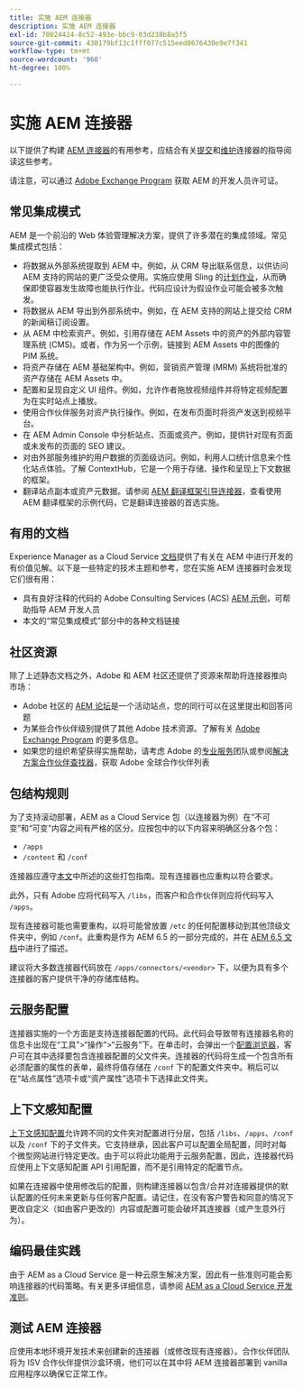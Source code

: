 ```yaml
---
title: 实施 AEM 连接器
description: 实施 AEM 连接器
exl-id: 70024424-8c52-493e-bbc9-03d238b8a5f5
source-git-commit: 430179bf13c1fff077c515eed0676430e9e7f341
workflow-type: tm+mt
source-wordcount: '968'
ht-degree: 100%

---
```


实施 AEM 连接器
=============================

以下提供了构建 [AEM 连接器](https://www.adobe.io/apis/experiencecloud/aem/aemconnectors.html)的有用参考，应结合有关[提交](submit.md)和[维护](maintain.md)连接器的指导阅读这些参考。

请注意，可以通过 [Adobe Exchange Program](https://partners.adobe.com/exchangeprogram/experiencecloud) 获取 AEM 的开发人员许可证。

常见集成模式
---------------------------

AEM 是一个前沿的 Web 体验管理解决方案，提供了许多潜在的集成领域。常见集成模式包括：

* 将数据从外部系统提取到 AEM 中。例如，从 CRM 导出联系信息，以供访问 AEM 支持的网站的更广泛受众使用。实施应使用 Sling 的[计划作业](https://sling.apache.org/documentation/bundles/apache-sling-eventing-and-job-handling.html#scheduled-jobs)，从而确保即使容器发生故障也能执行作业。代码应设计为假设作业可能会被多次触发。
* 将数据从 AEM 导出到外部系统中。例如，在 AEM 支持的网站上提交给 CRM 的新闻稿订阅设置。
* 从 AEM 中检索资产。例如，引用存储在 AEM Assets 中的资产的外部内容管理系统 (CMS)。或者，作为另一个示例，链接到 AEM Assets 中的图像的 PIM 系统。
* 将资产存储在 AEM 基础架构中。例如，营销资产管理 (MRM) 系统将批准的资产存储在 AEM Assets 中。
* 配置和呈现自定义 UI 组件。例如，允许作者拖放视频组件并将特定视频配置为在实时站点上播放。
* 使用合作伙伴服务对资产执行操作。例如，在发布页面时将资产发送到视频平台。
* 在 AEM Admin Console 中分析站点、页面或资产。例如，提供针对现有页面或未发布的页面的 SEO 建议。
* 对由外部服务维护的用户数据的页面级访问。例如，利用人口统计信息来个性化站点体验。了解 ContextHub，它是一个用于存储、操作和呈现上下文数据的框架。
* 翻译站点副本或资产元数据。请参阅 [AEM 翻译框架引导连接器](https://github.com/Adobe-Marketing-Cloud/aem-translation-framework-bootstrap-connector)，查看使用 AEM 翻译框架的示例代码，它是翻译连接器的首选实施。


有用的文档
--------------------

Experience Manager as a Cloud Service [文档](../overview/introduction.md)提供了有关在 AEM 中进行开发的有价值见解。以下是一些特定的技术主题和参考，您在实施 AEM 连接器时会发现它们很有用：

* 具有良好注释的代码的 Adobe Consulting Services (ACS) [AEM 示例](https://adobe-consulting-services.github.io/acs-aem-samples/)，可帮助指导 AEM 开发人员
* 本文的“常见集成模式”部分中的各种文档链接

社区资源
--------------------

除了上述静态文档之外，Adobe 和 AEM 社区还提供了资源来帮助将连接器推向市场：

* Adobe 社区的 [AEM 论坛](https://help-forums.adobe.com/content/adobeforums/en/experience-manager-forum/adobe-experience-manager.html)是一个活动站点，您的同行可以在这里提出和回答问题
* 为某些合作伙伴级别提供了其他 Adobe 技术资源。了解有关 [Adobe Exchange Program](https://partners.adobe.com/exchangeprogram/experiencecloud) 的更多信息。
* 如果您的组织希望获得实施帮助，请考虑 Adobe 的[专业服务](https://www.adobe.com/marketing-cloud/service-support/professional-consulting-training.html)团队或参阅[解决方案合作伙伴查找器](https://solutionpartners.adobe.com/home/partnerFinder.html)，获取 Adobe 全球合作伙伴列表

包结构规则
-----------------------

为了支持滚动部署，AEM as a Cloud Service 包（以连接器为例）在“不可变”和“可变”内容之间有严格的区分。应按包中的以下内容来明确区分各个包：

* `/apps`
* `/content` 和 `/conf`

连接器应遵守[本文](/help/implementing/developing/introduction/aem-project-content-package-structure.md)中所述的这些打包指南。现有连接器也应重构以符合要求。

此外，只有 Adobe 应将代码写入 `/libs`，而客户和合作伙伴则应将代码写入 `/apps`。

现有连接器可能也需要重构，以将可能曾放置 `/etc` 的任何配置移动到其他顶级文件夹中，例如 `/conf`。此重构是作为 AEM 6.5 的一部分完成的，并在 [AEM 6.5 文档](https://experienceleague.adobe.com/docs/experience-manager-65/deploying/restructuring/repository-restructuring.html)中进行了描述。

建议将大多数连接器代码放在 `/apps/connectors/<vendor>` 下，以便为具有多个连接器的客户提供干净的存储库结构。

云服务配置
-----------------------------

连接器实施的一个方面是支持连接器配置的代码。此代码会导致带有连接器名称的信息卡出现在“工具”>“操作”>“云服务”下。在单击时，会弹出一个[配置浏览器](/help/implementing/developing/introduction/configurations.md#using-configuration-browser)，客户可在其中选择要包含连接器配置的父文件夹。连接器的代码将生成一个包含所有必须配置的属性的表单，最终将值存储在 `/conf` 下的配置文件夹中。稍后可以在“站点属性”选项卡或“资产属性”选项卡下选择此文件夹。


上下文感知配置
-----------------------------

[上下文感知配置](https://sling.apache.org/documentation/bundles/context-aware-configuration/context-aware-configuration.html)允许跨不同的文件夹对配置进行分层，包括 `/libs`、`/apps`、`/conf` 以及 `/conf` 下的子文件夹。它支持继承，因此客户可以配置全局配置，同时对每个微型网站进行特定更改。由于可以将此功能用于云服务配置，因此，连接器代码应使用上下文感知配置 API 引用配置，而不是引用特定的配置节点。

如果在连接器中使用修改后的配置，则构建连接器以包含/合并对连接器提供的默认配置的任何未来更新与任何客户配置。请记住，在没有客户警告和同意的情况下更改自定义（如由客户更改的）内容或配置可能会破坏其连接器（或产生意外行为）。

编码最佳实践
----------------------

由于 AEM as a Cloud Service 是一种云原生解决方案，因此有一些准则可能会影响连接器的代码策略。有关更多详细信息，请参阅 [AEM as a Cloud Service 开发准则](/help/implementing/developing/introduction/development-guidelines.md)。

测试 AEM 连接器
-------------------------

应使用本地环境开发技术来创建新的连接器（或修改现有连接器）。合作伙伴团队将为 ISV 合作伙伴提供沙盒环境，他们可以在其中将 AEM 连接器部署到 vanilla 应用程序以确保它正常工作。
